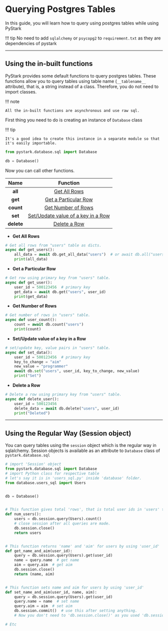 # Querying Postgres Tables

In this guide, you will learn how to query using postgres tables while using PyStark

!!! tip 
    No need to add `sqlalchemy` or `psycopg2` to `requirement.txt` as they are dependencies of pystark

---

<a name="default-functions"></a>

## Using the in-built functions

PyStark provides some default functions to query postgres tables. These functions allow you to query tables using table name (``__tablename__`` attribute), that is, a string instead of a class. Therefore, you do not need to import classes.

!!! note

    All the in-built functions are asynchronous and use raw sql.

First thing you need to do is creating an instance of `Database` class

!!! tip

    It's a good idea to create this instance in a separate module so that it's easily importable.

```python
from pystark.database.sql import Database

db = Database()
```

Now you can call other functions.

|    Name    |                  Function                  |
|:----------:|:------------------------------------------:|
|  **all**   |            [Get All Rows](#all)            |
|  **get**   |        [Get a Particular Row](#get)        |
| **count**  |        [Get Number of Rows](#count)        |
|  **set**   | [Set/Update value of a key in a Row](#set) |
| **delete** |          [Delete a Row](#delete)           |

<a name="all"></a>

- **Get All Rows**

```python
# Get all rows from "users" table as dicts.
async def get_users():
    all_data = await db.get_all_data("users")  # or await db.all("users")
    print(all_data)
```

<a name="get"></a>

- **Get a Particular Row**

```python
# Get row using primary key from "users" table.
async def get_user():
    user_id = 500123456  # primary key
    get_data = await db.get("users", user_id)
    print(get_data)
```

<a name="count"></a>

- **Get Number of Rows**

```python
# Get number of rows in "users" table.
async def user_count():
    count = await db.count("users")
    print(count)
```

<a name="set"></a>

- **Set/Update value of a key in a Row**

```python
# set/update key, value pairs in "users" table.
async def set_data():
    user_id = 500123456  # primary key
    key_to_change = "aim"
    new_value = "programmer"
    await db.set("users", user_id, key_to_change, new_value)
    print("Set")
```

<a name="delete"></a>

- **Delete a Row**

```python
# Delete a row using primary key from "users" table.
async def delete_user():
    user_id = 500123456
    delete_data = await db.delete("users", user_id)
    print("Deleted")
```

---

<a name="session-object"></a>

## Using the Regular Way (Session object)

You can query tables using the ``session`` object which is the regular way in sqlalchemy.
Session objects is available as an attribute to `Database` class of `pystark.database.sql`

```python
# import 'Session' object
from pystark.database.sql import Database
# import Python class for respective table
# let's say it is in 'users_sql.py' inside 'database' folder.
from database.users_sql import Users


db = Database()


# This function gives total 'rows', that is total user ids in 'users' table.
def num_users():
    users = db.session.query(Users).count()
    # close session after all queries are made.
    db.session.close()
    return users


# This function returns 'name' and 'aim' for users by using 'user_id'
def get_name_and_aim(user_id):
    query = db.session.query(Users).get(user_id)
    name = query.name  # get name
    aim = query.aim  # get aim
    db.session.close()
    return (name, aim)


# This function sets name and aim for users by using 'user_id'
def set_name_and_aim(user_id, name, aim):
    query = db.session.query(Users).get(user_id)
    query.name = name  # set name
    query.aim = aim  # set aim
    db.session.commit()  # use this after setting anything.
    # Now you don't need to 'db.session.close()' as you used 'db.session.commit()' already.

# Etc
```
